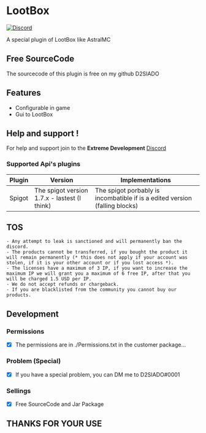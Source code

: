 # LootBox

[![Discord](https://img.shields.io/discord/907469832625193001?label=&logo=discord&logoColor=ffffff&color=7389D8&labelColor=6A7EC2)](https://development.zyonpvp.us/)

A special plugin of LootBox like AstralMC

## Free SourceCode

The sourcecode of this plugin is free on my github D2SIADO

## Features

- Configurable in game
- Gui to LootBox

## Help and support !

For help and support join to the **Extreme Development** [Discord](https://development.zyonpvp.us/)

### Supported Api's plugins

| Plugin         | Version                                      | Implementations                                                             |
|----------------|----------------------------------------------|-----------------------------------------------------------------------------|
| Spigot         | The spigot version 1.7.x - lastest (I think) | The spigot porbably is incombatible if is a edited version (falling blocks) |

## TOS

```- You cannot benefit financially in any way with our plugins, if you do not comply with this you will be permanently banned from discord.
- Any attempt to leak is sanctioned and will permanently ban the discord.
- The products cannot be transferred, if you bought the product it will remain permanently (* this does not apply if your account was stolen, if it is your other account or if you lost access *).
- The licenses have a maximum of 3 IP, if you want to increase the maximum IP we will grant you a maximum of 6 free IP, after that you will be charged 1.5 USD per IP.
- We do not accept refunds or chargeback.
- If you are blacklisted from the community you cannot buy our products.
```
## Development

### Permissions
- [x] The permissions are in ./Permissions.txt in the customer package...

### Problem (Special)
- [x] If you have a special problem, you can DM me to D2SIADO#0001

### Sellings

- [x] Free SourceCode and Jar Package

## THANKS FOR YOUR USE
